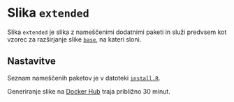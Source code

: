 # Slika `extended`

Slika `extended` je slika z nameščenimi dodatnimi paketi
in služi predvsem kot vzorec za razširjanje slike [`base`](../base/),
na kateri sloni.

## Nastavitve

Seznam nameščenih paketov je v datoteki [`install.R`](install.R).

Generiranje slike na [Docker Hub](https://hub.docker.com/) traja približno 30 minut.
